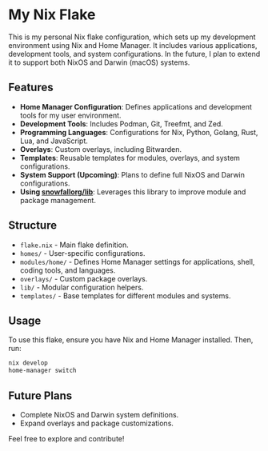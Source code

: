 # My Nix Flake

This is my personal Nix flake configuration, which sets up my development environment using Nix and Home Manager. It includes various applications, development tools, and system configurations. In the future, I plan to extend it to support both NixOS and Darwin (macOS) systems.

## Features

- **Home Manager Configuration**: Defines applications and development tools for my user environment.
- **Development Tools**: Includes Podman, Git, Treefmt, and Zed.
- **Programming Languages**: Configurations for Nix, Python, Golang, Rust, Lua, and JavaScript.
- **Overlays**: Custom overlays, including Bitwarden.
- **Templates**: Reusable templates for modules, overlays, and system configurations.
- **System Support (Upcoming)**: Plans to define full NixOS and Darwin configurations.
- **Using [snowfallorg/lib](https://github.com/snowfallorg/lib)**: Leverages this library to improve module and package management.

## Structure

- `flake.nix` - Main flake definition.
- `homes/` - User-specific configurations.
- `modules/home/` - Defines Home Manager settings for applications, shell, coding tools, and languages.
- `overlays/` - Custom package overlays.
- `lib/` - Modular configuration helpers.
- `templates/` - Base templates for different modules and systems.

## Usage

To use this flake, ensure you have Nix and Home Manager installed. Then, run:

```sh
nix develop
home-manager switch
```

## Future Plans

- Complete NixOS and Darwin system definitions.
- Expand overlays and package customizations.

Feel free to explore and contribute!
